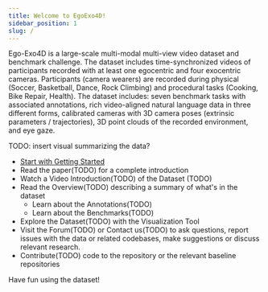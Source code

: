 ```yaml
---
title: Welcome to EgoExo4D!
sidebar_position: 1
slug: /
---
```


Ego-Exo4D is a large-scale multi-modal multi-view video dataset and benchmark
challenge. The dataset includes time-synchronized videos of participants
recorded with at least one egocentric and four exocentric cameras. Participants
(camera wearers) are recorded during physical (Soccer, Basketball, Dance, Rock
Climbing) and procedural tasks (Cooking, Bike Repair, Health). The dataset
includes: seven benchmark tasks with associated annotations, rich video-aligned
natural language data in three different forms, calibrated cameras with 3D camera poses (extrinsic
parameters / trajectories), 3D point clouds of the recorded environment, and eye gaze.

TODO: insert visual summarizing the data?

- [Start with Getting Started](./getting-started)
- Read the paper(TODO) for a complete introduction
- Watch a Video Introduction(TODO) of the Dataset (TODO)
- Read the Overview(TODO) describing a summary of what's in the dataset
    - Learn about the Annotations(TODO)
    - Learn about the Benchmarks(TODO)
- Explore the Dataset(TODO) with the Visualization Tool
- Visit the Forum(TODO) or Contact us(TODO) to ask questions, report issues
  with the data or related codebases, make suggestions or discuss relevant research.
- Contribute(TODO) code to the repository or the relevant baseline repositories

Have fun using the dataset!
